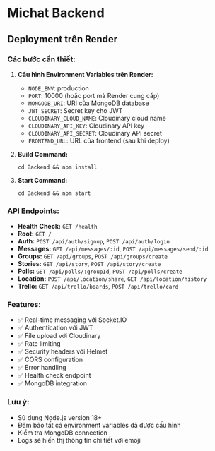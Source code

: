 # Michat Backend

## Deployment trên Render

### Các bước cần thiết:

1. **Cấu hình Environment Variables trên Render:**
   - `NODE_ENV`: production
   - `PORT`: 10000 (hoặc port mà Render cung cấp)
   - `MONGODB_URI`: URI của MongoDB database
   - `JWT_SECRET`: Secret key cho JWT
   - `CLOUDINARY_CLOUD_NAME`: Cloudinary cloud name
   - `CLOUDINARY_API_KEY`: Cloudinary API key
   - `CLOUDINARY_API_SECRET`: Cloudinary API secret
   - `FRONTEND_URL`: URL của frontend (sau khi deploy)

2. **Build Command:**
   ```
   cd Backend && npm install
   ```

3. **Start Command:**
   ```
   cd Backend && npm start
   ```

### API Endpoints:

- **Health Check:** `GET /health`
- **Root:** `GET /`
- **Auth:** `POST /api/auth/signup`, `POST /api/auth/login`
- **Messages:** `GET /api/messages/:id`, `POST /api/messages/send/:id`
- **Groups:** `GET /api/groups`, `POST /api/groups/create`
- **Stories:** `GET /api/story`, `POST /api/story/create`
- **Polls:** `GET /api/polls/:groupId`, `POST /api/polls/create`
- **Location:** `POST /api/location/share`, `GET /api/location/history`
- **Trello:** `GET /api/trello/boards`, `POST /api/trello/card`

### Features:

- ✅ Real-time messaging với Socket.IO
- ✅ Authentication với JWT
- ✅ File upload với Cloudinary
- ✅ Rate limiting
- ✅ Security headers với Helmet
- ✅ CORS configuration
- ✅ Error handling
- ✅ Health check endpoint
- ✅ MongoDB integration

### Lưu ý:
- Sử dụng Node.js version 18+ 
- Đảm bảo tất cả environment variables đã được cấu hình
- Kiểm tra MongoDB connection
- Logs sẽ hiển thị thông tin chi tiết với emoji 